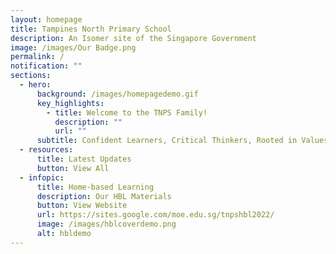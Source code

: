```yaml
---
layout: homepage
title: Tampines North Primary School
description: An Isomer site of the Singapore Government
image: /images/Our Badge.png
permalink: /
notification: ""
sections:
  - hero:
      background: /images/homepagedemo.gif
      key_highlights:
        - title: Welcome to the TNPS Family!
          description: ""
          url: ""
      subtitle: Confident Learners, Critical Thinkers, Rooted in Values
  - resources:
      title: Latest Updates
      button: View All
  - infopic:
      title: Home-based Learning
      description: Our HBL Materials
      button: View Website
      url: https://sites.google.com/moe.edu.sg/tnpshbl2022/
      image: /images/hblcoverdemo.png
      alt: hbldemo
---
```

